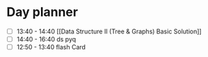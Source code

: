 

# Day planner

- [ ] 13:40 - 14:40 [[Data Structure II (Tree & Graphs) Basic Solution]]
- [ ] 14:40 - 16:40 ds pyq
- [ ] 12:50 - 13:40 flash Card